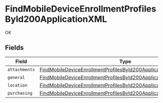 # FindMobileDeviceEnrollmentProfilesById200ApplicationXML

OK


## Fields

| Field                                                                                                                                                                 | Type                                                                                                                                                                  | Required                                                                                                                                                              | Description                                                                                                                                                           |
| --------------------------------------------------------------------------------------------------------------------------------------------------------------------- | --------------------------------------------------------------------------------------------------------------------------------------------------------------------- | --------------------------------------------------------------------------------------------------------------------------------------------------------------------- | --------------------------------------------------------------------------------------------------------------------------------------------------------------------- |
| `attachments`                                                                                                                                                         | [FindMobileDeviceEnrollmentProfilesById200ApplicationXMLAttachments](../../models/operations/findmobiledeviceenrollmentprofilesbyid200applicationxmlattachments.md)[] | :heavy_minus_sign:                                                                                                                                                    | N/A                                                                                                                                                                   |
| `general`                                                                                                                                                             | [FindMobileDeviceEnrollmentProfilesById200ApplicationXMLGeneral](../../models/operations/findmobiledeviceenrollmentprofilesbyid200applicationxmlgeneral.md)           | :heavy_minus_sign:                                                                                                                                                    | N/A                                                                                                                                                                   |
| `location`                                                                                                                                                            | [FindMobileDeviceEnrollmentProfilesById200ApplicationXMLLocation](../../models/operations/findmobiledeviceenrollmentprofilesbyid200applicationxmllocation.md)         | :heavy_minus_sign:                                                                                                                                                    | N/A                                                                                                                                                                   |
| `purchasing`                                                                                                                                                          | [FindMobileDeviceEnrollmentProfilesById200ApplicationXMLPurchasing](../../models/operations/findmobiledeviceenrollmentprofilesbyid200applicationxmlpurchasing.md)     | :heavy_minus_sign:                                                                                                                                                    | N/A                                                                                                                                                                   |